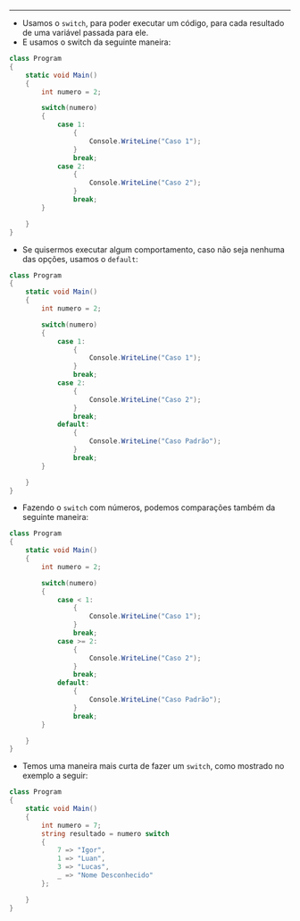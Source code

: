 ___
- Usamos o `switch`, para poder executar um código, para cada resultado de uma variável passada para ele.
- E usamos o switch da seguinte maneira:
```c#
class Program 
{
	static void Main()
	{
		int numero = 2;

		switch(numero)
		{
			case 1:
				{
					Console.WriteLine("Caso 1");
				}
				break;
			case 2:
				{
					Console.WriteLine("Caso 2");
				}
				break;
		}

	}
}
```
- Se quisermos executar algum comportamento, caso não seja nenhuma das opções, usamos o `default`:
```c#
class Program 
{
	static void Main()
	{
		int numero = 2;

		switch(numero)
		{
			case 1:
				{
					Console.WriteLine("Caso 1");
				}
				break;
			case 2:
				{
					Console.WriteLine("Caso 2");
				}
				break;
			default:
				{
					Console.WriteLine("Caso Padrão");
				}
				break;
		}

	}
}
```
- Fazendo o `switch` com números, podemos comparações também da seguinte maneira:
```c#
class Program 
{
	static void Main()
	{
		int numero = 2;

		switch(numero)
		{
			case < 1:
				{
					Console.WriteLine("Caso 1");
				}
				break;
			case >= 2:
				{
					Console.WriteLine("Caso 2");
				}
				break;
			default:
				{
					Console.WriteLine("Caso Padrão");
				}
				break;
		}

	}
}
```
- Temos uma maneira mais curta de fazer um `switch`, como mostrado no exemplo a seguir:
```c#
class Program 
{
	static void Main()
	{
		int numero = 7;
		string resultado = numero switch
		{
			7 => "Igor",
			1 => "Luan",
			3 => "Lucas",
			_ => "Nome Desconhecido"
		};

	}
}
```